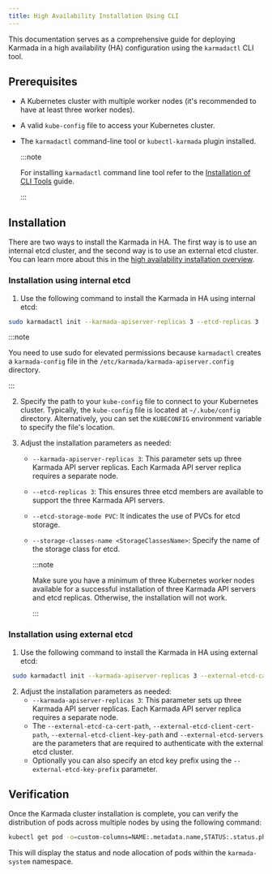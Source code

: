 ```yaml
---
title: High Availability Installation Using CLI
---
```


This documentation serves as a comprehensive guide for deploying Karmada in a high
availability (HA) configuration using the `karmadactl` CLI tool.

## Prerequisites

- A Kubernetes cluster with multiple worker nodes (it's recommended to have at least
  three worker nodes).
- A valid `kube-config` file to access your Kubernetes cluster.
- The `karmadactl` command-line tool or `kubectl-karmada` plugin installed.

  :::note

  For installing `karmadactl` command line tool refer to the [Installation of CLI Tools](/docs/next/installation/install-cli-tools#one-click-installation) guide.

  :::

## Installation

There are two ways to install the Karmada in HA. The first way is to use an internal etcd
cluster, and the second way is to use an external etcd cluster. You can learn more
about this in the [high availability installation overview](/docs/next/installation/ha-installation).

### Installation using internal etcd

1. Use the following command to install the Karmada in HA using internal etcd:

  ```bash
  sudo karmadactl init --karmada-apiserver-replicas 3 --etcd-replicas 3 --etcd-storage-mode PVC --storage-classes-name <storage-classes-name> --kubeconfig <path-to-kube-config>
  ```

  :::note

  You need to use sudo for elevated permissions because `karmadactl` creates a
  `karmada-config` file in the `/etc/karmada/karmada-apiserver.config` directory.

  :::

2. Specify the path to your `kube-config` file to connect to your Kubernetes cluster.
  Typically, the `kube-config` file is located at `~/.kube/config` directory.
  Alternatively, you can set the `KUBECONFIG` environment variable to specify the
  file's location.

3. Adjust the installation parameters as needed:
    - `--karmada-apiserver-replicas 3`: This parameter sets up three Karmada API server
      replicas. Each Karmada API server replica requires a separate node.
    - `--etcd-replicas 3`: This ensures three etcd members are available to support the
      three Karmada API servers.
    - `--etcd-storage-mode PVC`: It indicates the use of PVCs for etcd storage.
    - `--storage-classes-name <StorageClassesName>`: Specify the name of the storage
      class for etcd.

      :::note

      Make sure you have a minimum of three Kubernetes worker nodes available for a
      successful installation of three Karmada API servers and etcd replicas.
      Otherwise, the installation will not work.

      :::

### Installation using external etcd

1. Use the following command to install the Karmada in HA using external etcd:

 ```bash
  sudo karmadactl init --karmada-apiserver-replicas 3 --external-etcd-ca-cert-path <ca-cert-path> --external-etcd-client-cert-path <client-cert-path> --external-etcd-client-key-path <client-key-path> --external-etcd-servers <url-of-etcd-servers> --external-etcd-key-prefix <etcd-key-prefix> --kubeconfig <path-to-kube-config>
  ```

2. Adjust the installation parameters as needed:
    - `--karmada-apiserver-replicas 3`: This parameter sets up three Karmada API server
      replicas. Each Karmada API server replica requires a separate node.
    - The `--external-etcd-ca-cert-path`, `--external-etcd-client-cert-path`,
      `--external-etcd-client-key-path` and `--external-etcd-servers`
      are the parameters that are required to authenticate with the external etcd cluster.
    - Optionally you can also specify an etcd key prefix using the
      `--external-etcd-key-prefix` parameter.

## Verification

Once the Karmada cluster installation is complete, you can verify the distribution of
pods across multiple nodes by using the following command:

```bash
kubectl get pod -o=custom-columns=NAME:.metadata.name,STATUS:.status.phase,NODE:.spec.nodeName -n karmada-system
```

This will display the status and node allocation of pods within the `karmada-system`
namespace.